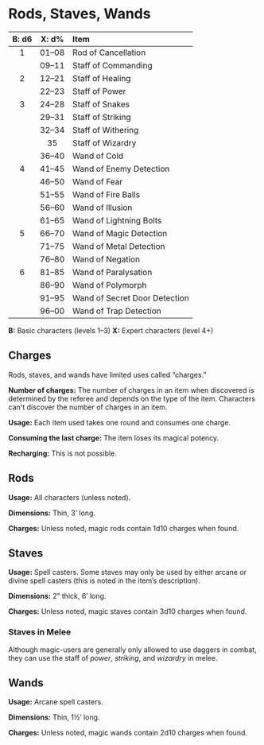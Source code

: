 # Rods, Staves, Wands

| B: d6 | X: d% | Item                                                         |
| :---: | :---: | :----------------------------------------------------------- |
|   1   | 01–08 | Rod of Cancellation |
|       | 09–11 | Staff of Commanding |
|   2   | 12–21 | Staff of Healing |
|       | 22–23 | Staff of Power |
|   3   | 24–28 | Staff of Snakes |
|       | 29–31 | Staff of Striking |
|       | 32–34 | Staff of Withering |
|       |  35   | Staff of Wizardry |
|       | 36–40 | Wand of Cold |
|   4   | 41–45 | Wand of Enemy Detection |
|       | 46–50 | Wand of Fear |
|       | 51–55 | Wand of Fire Balls |
|       | 56–60 | Wand of Illusion |
|       | 61–65 | Wand of Lightning Bolts |
|   5   | 66–70 | Wand of Magic Detection |
|       | 71–75 | Wand of Metal Detection |
|       | 76–80 | Wand of Negation |
|   6   | 81–85 | Wand of Paralysation |
|       | 86–90 | Wand of Polymorph |
|       | 91–95 | Wand of Secret Door Detection |
|       | 96–00 | Wand of Trap Detection |

**B:** Basic characters (levels 1–3)
**X:** Expert characters (level 4+)

## Charges

Rods, staves, and wands have limited uses called “charges.”

**Number of charges:** The number of charges in an item when discovered is determined by the referee and depends on the type of the item. Characters can't discover the number of charges in an item.

**Usage:** Each item used takes one round and consumes one charge.

**Consuming the last charge:** The item loses its magical potency.

**Recharging:** This is not possible.

## Rods

**Usage:** All characters (unless noted).

**Dimensions:** Thin, 3’ long.

**Charges:** Unless noted, magic rods contain 1d10 charges when found.

## Staves

**Usage:** Spell casters. Some staves may only be used by either arcane or divine spell casters (this is noted in the item’s description).

**Dimensions:** 2” thick, 6’ long.

**Charges:** Unless noted, magic staves contain 3d10 charges when found.

### Staves in Melee

Although magic-users are generally only allowed to use daggers in combat, they can use the staff of *power*, *striking*, and *wizardry* in melee.

## Wands

**Usage:** Arcane spell casters.

**Dimensions:** Thin, 1½’ long.

**Charges:** Unless noted, magic wands contain 2d10 charges when found.